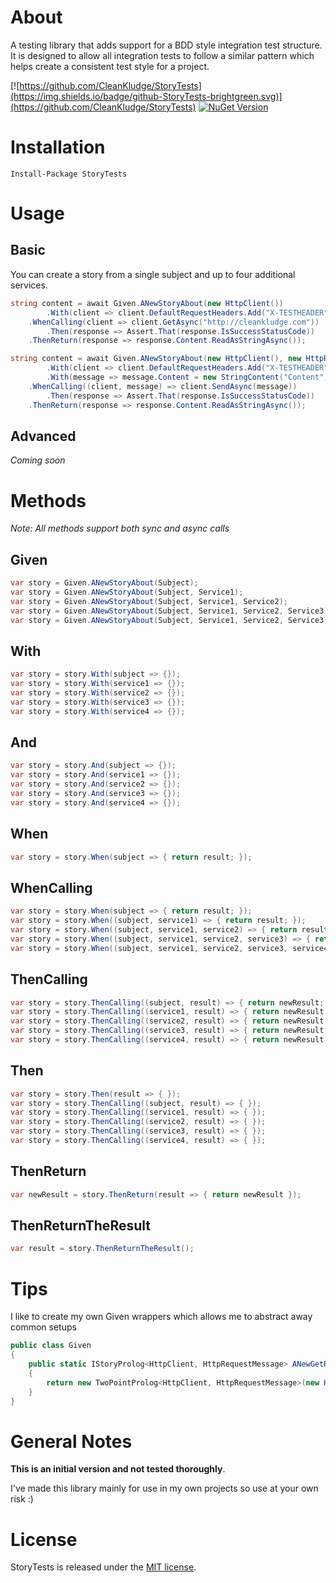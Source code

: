 # About

A testing library that adds support for a BDD style integration test structure. It is designed to allow all integration tests to follow a similar pattern which helps create a consistent test style for a project.

[![https://github.com/CleanKludge/StoryTests](https://img.shields.io/badge/github-StoryTests-brightgreen.svg)](https://github.com/CleanKludge/StoryTests)
[![NuGet Version](http://img.shields.io/nuget/v/StoryTests.svg?style=flat)](https://www.nuget.org/packages/StoryTests/)

# Installation
```
Install-Package StoryTests
```

# Usage

## Basic

You can create a story from a single subject and up to four additional services.

```csharp
string content = await Given.ANewStoryAbout(new HttpClient())
        .With(client => client.DefaultRequestHeaders.Add("X-TESTHEADER", "true"))
    .WhenCalling(client => client.GetAsync("http://cleankludge.com"))
        .Then(response => Assert.That(response.IsSuccessStatusCode))
    .ThenReturn(response => response.Content.ReadAsStringAsync());
```

```csharp
string content = await Given.ANewStoryAbout(new HttpClient(), new HttpRequestMessage(HttpMethod.Get, "http://cleankludge.com"))
        .With(client => client.DefaultRequestHeaders.Add("X-TESTHEADER", "true"))
        .With(message => message.Content = new StringContent("Content"))
    .WhenCalling((client, message) => client.SendAsync(message))
        .Then(response => Assert.That(response.IsSuccessStatusCode))
    .ThenReturn(response => response.Content.ReadAsStringAsync());
```

## Advanced

*Coming soon*

# Methods

*Note: All methods support both sync and async calls*

## Given
```csharp
var story = Given.ANewStoryAbout(Subject);
var story = Given.ANewStoryAbout(Subject, Service1);
var story = Given.ANewStoryAbout(Subject, Service1, Service2);
var story = Given.ANewStoryAbout(Subject, Service1, Service2, Service3);
var story = Given.ANewStoryAbout(Subject, Service1, Service2, Service3, Service4);
```
## With
```csharp
var story = story.With(subject => {});
var story = story.With(service1 => {});
var story = story.With(service2 => {});
var story = story.With(service3 => {});
var story = story.With(service4 => {});
```

## And
```csharp
var story = story.And(subject => {});
var story = story.And(service1 => {});
var story = story.And(service2 => {});
var story = story.And(service3 => {});
var story = story.And(service4 => {});
```

## When
```csharp
var story = story.When(subject => { return result; });
```

## WhenCalling
```csharp
var story = story.When(subject => { return result; });
var story = story.When((subject, service1) => { return result; });
var story = story.When((subject, service1, service2) => { return result; });
var story = story.When((subject, service1, service2, service3) => { return result; });
var story = story.When((subject, service1, service2, service3, service4) => { return result; });
```

## ThenCalling
```csharp
var story = story.ThenCalling((subject, result) => { return newResult; });
var story = story.ThenCalling((service1, result) => { return newResult; });
var story = story.ThenCalling((service2, result) => { return newResult; });
var story = story.ThenCalling((service3, result) => { return newResult; });
var story = story.ThenCalling((service4, result) => { return newResult; });
```

## Then
```csharp
var story = story.Then(result => { });
var story = story.ThenCalling((subject, result) => { });
var story = story.ThenCalling((service1, result) => { });
var story = story.ThenCalling((service2, result) => { });
var story = story.ThenCalling((service3, result) => { });
var story = story.ThenCalling((service4, result) => { });
```

## ThenReturn
```csharp
var newResult = story.ThenReturn(result => { return newResult });
```

## ThenReturnTheResult
```csharp
var result = story.ThenReturnTheResult();
```

# Tips

I like to create my own Given wrappers which allows me to abstract away common setups

```csharp
public class Given
{
    public static IStoryProlog<HttpClient, HttpRequestMessage> ANewGetRequestTo(string uri)
    {
        return new TwoPointProlog<HttpClient, HttpRequestMessage>(new HttpClient(), new HttpRequestMessage(HttpMethod.Get, uri));
    }
}
```

# General Notes

**This is an initial version and not tested thoroughly**.

I've made this library mainly for use in my own projects so use at your own risk :)

# License

StoryTests is released under the [MIT license](https://github.com/Korthax/StoryTests/blob/master/LICENSE.md).
